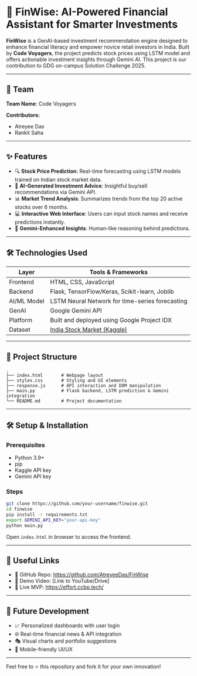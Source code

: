 # 💸 FinWise: AI-Powered Financial Assistant for Smarter Investments

**FinWise** is a GenAI-based investment recommendation engine designed to enhance financial literacy and empower novice retail investors in India. Built by **Code Voyagers**, the project predicts stock prices using LSTM model and offers actionable investment insights through Gemini AI. This project is our contribution to GDG on-campus Solution Challenge 2025.

---
## 👥 Team

**Team Name**: Code Voyagers

**Contributors:**
- Atreyee Das
- Rankit Saha

---

## ✨ Features

- 🔍 **Stock Price Prediction**: Real-time forecasting using LSTM models trained on Indian stock market data.
- 🧠 **AI-Generated Investment Advice**: Insightful buy/sell recommendations via Gemini API.
- 📊 **Market Trend Analysis**: Summarizes trends from the top 20 active stocks over 6 months.
- 💻 **Interactive Web Interface**: Users can input stock names and receive predictions instantly.
- 🩵 **Gemini-Enhanced Insights**: Human-like reasoning behind predictions.

---

## 🛠️ Technologies Used

| Layer        | Tools & Frameworks                                    |
|--------------|--------------------------------------------------------|
| Frontend     | HTML, CSS, JavaScript                                  |
| Backend      | Flask, TensorFlow/Keras, Scikit-learn, Joblib          |
| AI/ML Model  | LSTM Neural Network for time-series forecasting        |
| GenAI        | Google Gemini API                                      |
| Platform     | Built and deployed using Google Project IDX            |
| Dataset      | [India Stock Market (Kaggle)](https://www.kaggle.com/datasets/andrewmvd/india-stock-market) |

---

## 📂 Project Structure

```
.
├── index.html       # Webpage layout
├── styles.css       # Styling and UI elements
├── response.js      # API interaction and DOM manipulation
├── main.py          # Flask backend, LSTM prediction & Gemini integration
└── README.md        # Project documentation
```

---

## 🛠️ Setup & Installation

### Prerequisites
- Python 3.9+
- pip
- Kaggle API key
- Gemini API key

### Steps
```bash
git clone https://github.com/your-username/finwise.git
cd finwise
pip install -r requirements.txt
export GEMINI_API_KEY="your-api-key"
python main.py
```

Open `index.html` in browser to access the frontend.

---

## 🔗 Useful Links

- 📄 GitHub Repo: https://github.com/AtreyeeDas/FinWise
- 🎥 Demo Video: [Link to YouTube/Drive]
- 🔗 Live MVP: https://effort.ccbp.tech/


---

## 🚀 Future Development

- 📈 Personalized dashboards with user login
- 🌐 Real-time financial news & API integration
- 🎭 Visual charts and portfolio suggestions
- 📱 Mobile-friendly UI/UX

---

Feel free to ⭐ this repository and fork it for your own innovation!
